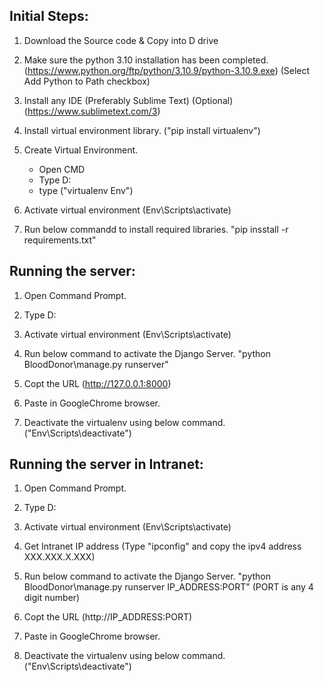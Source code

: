 Initial Steps:
-------------
1. Download the Source code & Copy into D drive

2. Make sure the python 3.10 installation has been completed.
	(https://www.python.org/ftp/python/3.10.9/python-3.10.9.exe) 
	(Select Add Python to Path checkbox)
	
3. Install any IDE (Preferably Sublime Text) (Optional) (https://www.sublimetext.com/3)

4. Install virtual environment library.
	("pip install virtualenv") 

5. Create Virtual Environment.
	* Open CMD
	* Type D:
	* type ("virtualenv Env")

6. Activate virtual environment
	(Env\Scripts\activate)

7. Run below commandd to install required libraries.
	"pip insstall -r requirements.txt"

Running the server:
-------------------
1. Open Command Prompt.

2. Type D:

3. Activate virtual environment
	(Env\Scripts\activate)

4. Run below command to activate the Django Server.
	"python BloodDonor\manage.py runserver"

5. Copt the URL (http://127.0.0.1:8000)

6. Paste in GoogleChrome browser.

7. Deactivate the virtualenv using below command.
	("Env\Scripts\deactivate")


Running the server in Intranet:
------------------------------
1. Open Command Prompt.

2. Type D:

3. Activate virtual environment
	(Env\Scripts\activate)

4. Get Intranet IP address (Type "ipconfig" and copy the ipv4 address XXX.XXX.X.XXX)

4. Run below command to activate the Django Server.
	"python BloodDonor\manage.py runserver IP_ADDRESS:PORT"  (PORT is any 4 digit number)

5. Copt the URL (http://IP_ADDRESS:PORT)

6. Paste in GoogleChrome browser.

7. Deactivate the virtualenv using below command.
	("Env\Scripts\deactivate")
